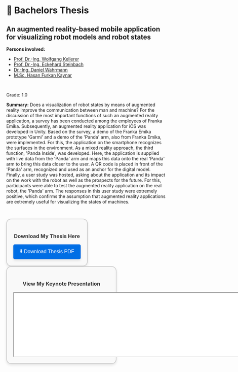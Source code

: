 # 🧪 Bachelors Thesis

## An augmented reality-based mobile application for visualizing robot models and robot states

**Persons involved:**
- [Prof. Dr.-Ing. Wolfgang Kellerer](https://www.professoren.tum.de/kellerer-wolfgang)
- [Prof. Dr.-Ing. Eckehard Steinbach](https://www.ce.cit.tum.de/lmt/team/mitarbeiter/steinbach-eckehard/)
- [Dr.-Ing. Daniel Wahrmann](https://de.linkedin.com/in/daniel-wahrmann-lockhart/de?original_referer=https%3A%2F%2Fwww.google.com%2F)
- [M.Sc. Hasan Furkan Kaynar](https://www.ce.cit.tum.de/lmt/team/mitarbeiter/kaynar-furkan/)

&nbsp;

Grade: 1.0

**Summary:**
Does a visualization of robot states by means of augmented reality improve the communication between man and machine? For the discussion of the most important functions of such an augmented reality application, a survey has been conducted among the employees of Franka Emika. Subsequently, an augmented reality application for iOS was developed in Unity. Based on the survey, a demo of the Franka Emika prototype 'Garmi' and a demo of the 'Panda' arm, also from Franka Emika, were implemented. For this, the application on the smartphone recognizes the surfaces in the environment. As a mixed reality approach, the third function, 'Panda Inside', was developed. Here, the application is supplied with live data from the 'Panda' arm and maps this data onto the real 'Panda' arm to bring this data closer to the user. A QR code is placed in front of the 'Panda' arm, recognized and used as an anchor for the digital model. Finally, a user study was hosted, asking about the application and its impact on the work with the robot as well as the prospects for the future. For this, participants were able to test the augmented reality application on the real robot, the 'Panda' arm. The responses in this user study were extremely positive, which confirms the assumption that augmented reality applications are extremely useful for visualizing the states of machines.

&nbsp;

<div style="border: 2px solid #ccc; padding: 20px; background-color: #f9f9f9; border-radius: 15px; display: inline-block; text-align: center; box-shadow: 0 4px 8px rgba(0, 0, 0, 0.1);">
    <h3 style="color: #333;">Download My Thesis Here</h3>
    <a href="/portfolio/presentation_and_thesis/Thesis.pdf" download>
        <button style="padding: 10px 20px; font-size: 16px; cursor: pointer; background-color: #006EE5; color: #fff; border: none; border-radius: 5px; box-shadow: 0 4px 8px rgba(0, 0, 0, 0.1); transition: background-color 0.3s ease;">
            <span style="vertical-align: middle;">⬇️</span> Download Thesis PDF
        </button>
    </a>
</div>

<div style="border: 2px solid #ccc; padding: 20px; background-color: #f9f9f9; border-radius: 15px; display: inline-block; text-align: center; box-shadow: 0 4px 8px rgba(0, 0, 0, 0.1);">
    <h3 style="color: #333;">View My Keynote Presentation</h3>
    <iframe src="/portfolio/presentation_and_thesis/BA_Presentation/index.html" width="600%" height="200px">
        Your browser does not support iframes. You can view the presentation <a href="/portfolio/presentation_and_thesis/index.html">here</a>.
    </iframe>
</div>

